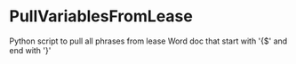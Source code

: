 # PullVariablesFromLease
Python script to pull all phrases from lease Word doc that start with '{$' and end with '}'
